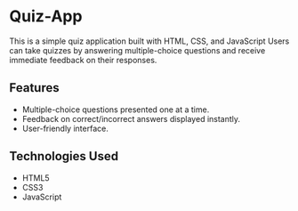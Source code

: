 # Quiz-App


This is a simple quiz application built with HTML, CSS, and JavaScript
Users can take quizzes by answering multiple-choice questions and receive immediate feedback on their responses.

## Features

- Multiple-choice questions presented one at a time.
- Feedback on correct/incorrect answers displayed instantly.
- User-friendly interface.

## Technologies Used

- HTML5
- CSS3
- JavaScript
